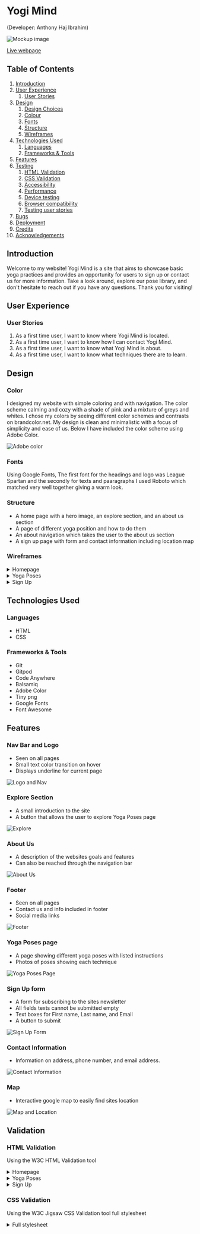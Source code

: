 # Yogi Mind

(Developer: Anthony Haj Ibrahim)

![Mockup image](docs/Validation/mock-up.png)

[Live webpage](https://anthonyhaj.github.io/yogi-mind-MS1/)

## Table of Contents

1. [Introduction](#introduction)
2. [User Experience](#user-experience)
    1. [User Stories](#user-stories)
3. [Design](#design)
    1. [Design Choices](#design-choices)
    2. [Colour](#colours)
    3. [Fonts](#fonts)
    4. [Structure](#structure)
    5. [Wireframes](#wireframes)
4. [Technologies Used](#technologies-used)
    1. [Languages](#languages)
    2. [Frameworks & Tools](#frameworks-&-tools)
5. [Features](#features)
6. [Testing](#validation)
    1. [HTML Validation](#HTML-validation)
    2. [CSS Validation](#CSS-validation)
    3. [Accessibility](#accessibility)
    4. [Performance](#performance)
    5. [Device testing](#performing-tests-on-various-devices)
    6. [Browser compatibility](#browser-compatability)
    7. [Testing user stories](#testing-user-stories)
8. [Bugs](#Bugs)
9. [Deployment](#deployment)
10. [Credits](#credits)
11. [Acknowledgements](#acknowledgements)

## Introduction

Welcome to my website! Yogi Mind is a site that aims to showcase basic yoga practices and provides an opportunity for users to sign up or contact us for more information. Take a look around, explore our pose library, and don't hesitate to reach out if you have any questions. Thank you for visiting!

## User Experience

### User Stories
1. As a first time user, I want to know where Yogi Mind is located.
2. As a first time user, I want to know how I can contact Yogi Mind.
3. As a first time user, I want to know what Yogi Mind is about.
4. As a first time user, I want to know what techniques there are to learn.

## Design

### Color
I designed my website with simple coloring and with navigation. The color scheme calming and cozy with a shade of pink and a mixture of greys and whites. I chose my colors by seeing different color schemes and contrasts on brandcolor.net. My design is clean and minimalistic with a focus of simplicity and ease of us. Below I have included the color scheme using Adobe Color.

![Adobe color](docs/site-features/adobe-color.png)

### Fonts
Using Google Fonts, The first font for the headings and logo was League Spartan and the secondly for texts and paaragraphs I used Roboto which matched very well together giving a warm look.

### Structure
- A home page with a hero image, an explore section, and an about us section
- A page of different yoga position and how to do them
- An about navigation which takes the user to the about us section
- A sign up page with form and contact information including location map

### Wireframes 

<details><summary>Homepage</summary>
<img src="docs/wireframes/index-html.png">
<img src="docs/wireframes/index-tablet.png">
<img src="docs/wireframes/index-mobile.png">
</details>
<details><summary>Yoga Poses</summary>
<img src="docs/wireframes/yoga-poses.png">
<img src="docs/wireframes/yoga-poses-tablet.png">
<img src="docs/wireframes/yoga-poses-mobile.png">
</details>
<details><summary>Sign Up</summary>
<img src="docs/wireframes/sign-up.png">
<img src="docs/wireframes/sign-up-tablet.png">
<img src="docs/wireframes/sign-up-mobile.png">
</details>

## Technologies Used

### Languages
- HTML
- CSS

### Frameworks & Tools
- Git
- Gitpod
- Code Anywhere
- Balsamiq
- Adobe Color
- Tiny png
- Google Fonts
- Font Awesome

## Features

### Nav Bar and Logo
- Seen on all pages
- Small text color transition on hover
- Displays underline for current page

![Logo and Nav](docs/site-features/nav-bar.png)

### Explore Section
- A small introduction to the site
- A button that allows the user to explore Yoga Poses page

![Explore](docs/site-features/explore.png)

### About Us 
- A description of the websites goals and features
- Can also be reached through the navigation bar

![About Us](docs/site-features/about-us.png)

### Footer
- Seen on all pages 
- Contact us and info included in footer
- Social media links 

![Footer](docs/site-features/footer.png)

### Yoga Poses page
- A page showing different yoga poses with listed instructions 
- Photos of poses showing each technique

![Yoga Poses Page](docs/site-features/yoga-poses.png)

### Sign Up form 
- A form for subscribing to the sites newsletter
- All fields texts cannot be submitted empty
- Text boxes for First name, Last name, and Email
- A button to submit

![Sign Up Form](docs/site-features/form.png)

### Contact Information
- Information on address, phone number, and email address.

![Contact Information](docs/site-features/contact.png)

### Map
- Interactive google map to easily find sites location

![Map and Location](docs/site-features/map.png)

## Validation

### HTML Validation
Using the W3C HTML Validation tool
<details><summary>Homepage</summary>
<img src="docs/validation/html-validator-index.png">
</details>
<details><summary>Yoga Poses</summary>
<img src="docs/validation/html-validator-yoga-poses.png">
</details>
<details><summary>Sign Up</summary>
<img src="docs/validation/html-validator-sign-up.png">
</details>

### CSS Validation
Using the W3C Jigsaw CSS Validation tool full stylesheet
<details><summary>Full stylesheet</summary>
<img src="docs/validation/css-validator.png">
<details><summary>Full repo</summary>
<img src="docs/validation/css-validator-2.png">

### Accessibility 
Using Wave web accessibility tool. All pages pass with no errors besides contrast errors
<details><summary>Homepage</summary>
<img src="docs/validation/wave-index.png">
</details>
<details><summary>Yoga Poses</summary>
<img src="docs/validation/wave-yoga-poses.png">
</details>
<details><summary>Sign Up</summary>
<img src="docs/validation/wave-sign-up.png">
</details>

### Performance
Using lighthouse on google devoloper tools, 
<details><summary>Homepage</summary>
<img src="docs/validation/lighthouse-index.png">
</details>
<details><summary>Yoga Poses</summary>
<img src="docs/validation/lighthouse-yoga.png">
</details>
<details><summary>Sign Up</summary>
<img src="docs/validation/lighthouse-sign-up.png">
</details>

### Device Testing
I have tested on multiple devices including small devices and responsiveness is working very well. The devices i have tested are:
- Lenovo Thinkpad (PC)
- iPad Mini
- iPhone X
- iPhone 7
- iPhone 12 Pro
All links and pages respond very well, I have also tested all devices on google developer tools.

### Browser Compatability 
- Tested on Google Chrome
- Tested on Firefox
- Tested on Microsoft Edge
All browsers respond well. All fonts, links, and images work as expected.

### Testing User Stories

1. As a first time user, I would like to know how to locate Yogi Mind

- From the Homepage, click on the sign up page to locate the map.
- Additional information of location address can be found above the map.
**Tested on all devices, works as expected**
<details><summary>Map</summary>
<img src="docs/testing/map-test.png">
</details>

2. As a first time user, I would like to know how i can contact Yogi Mind.

- From the Homepage, click on the sign up page to locate Contact Information.
- Contact Information including the email and phone number are also found in the footer.
**Tested on all devices, works as expected**
<details><summary>Contact</summary>
<img src="docs/testing/contact-test.png">
</details>

3. As a first time user, I would like to know what Yogi Mind is about.

- From any page on the website the About navigation link will redirect the user to the About Us section which is located on the Homepage.
- Also within the About Us section is a button for users who would like to subscribe to the newsletter.
**Tested on all devices, works as expected**
<details><summary>About Us</summary>
<img src="docs/testing/contact-test.png">
<img src="docs/testing/contact-test-2.png">
</details>

4. As a first time user, I would like to know what techniques there are to learn.

- From the navigation menu clicking on Yoga Poses will direct the user to images and instructions on different yoga poses.
- Yoga Poses page can also be accessed from the Homepage as there is an explore button.
**Tested on all devices, works as expected**
 <details><summary>Yoga Poses</summary>
<img src="docs/testing/poses-test.png">
<img src="docs/testing/poses-test-2.png">
</details>

## Bugs

1. Navigation bar gets distorted on smaller screens
- Fix: Added a media query for medium and small screen adjuststing the font size and navigation margin

2. .current for my anchor tags was only showing on Home anchor on other pages
- Fix: Made sure my navigation a elements had the correct current class for each page

3. Column for on form box would only display in a row horizontally
- Fix: Changed display to flex column

4. Map was too wide on sign up page
- Fix: Adjusted the values on the embedded google maps href










